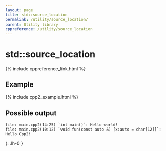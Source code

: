 ```yaml
---
layout: page
title: std::source_location
permalink: /utility/source_location/
parent: Utility library
cppreference: /utility/source_location
---
```

# std::source_location

{% include cppreference_link.html %}

## Example

{% include cpp2_example.html %}

## Possible output

```
file: main.cpp2(14:25) `int main()`: Hello world!
file: main.cpp2(10:12) `void fun(const auto &) [x:auto = char[12]]`: Hello Cpp2!
```
{: .lh-0 }